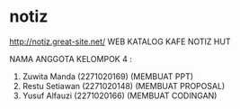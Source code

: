# notiz
http://notiz.great-site.net/
WEB KATALOG KAFE NOTIZ HUT

NAMA ANGGOTA KELOMPOK 4 :

1. Zuwita Manda		(2271020169)   (MEMBUAT PPT)
2. Restu Setiawan		(2271020148) (MEMBUAT PROPOSAL)
3. Yusuf Alfauzi		(2271020166)   (MEMBUAT CODINGAN)
